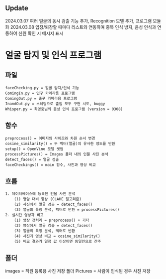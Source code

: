 ## Update
2024.03.07 여러 얼굴의 동시 검출 기능 추가, Recognition 모델 추가, 프로그램 모듈화
2024.03.08 입장/퇴장할 때마다 리스트와 연동하여 중복 인식 방지, 음성 인식과 연동하여 신원 확인 시 메시지 표시

# 얼굴 탐지 및 인식 프로그램

## 파일
    faceChecking.py = 얼굴 탐지/인식 기능
    ComingIn.py = 입구 카메라용 프로그램
    ComingOut.py = 출구 카메라용 프로그램
    InandOut.py = 스레딩으로 출입 모두 구현 시도, buggy
    Whisper.py = 최영중님의 음성 인식 프로그램 (version = 0308)
    

## 함수
    preprocess() = 이미지의 사이즈와 차원 순서 변경
    cosine_similarity() = 두 벡터(얼굴)의 유사한 정도를 반환
    setup() = OpenVino 모델 셋업
    processPictures() = Images 폴더 내의 인물 사진 분석
    detect_faces() = 얼굴 검출
    faceCheckings() = main 함수, 사진과 영상 비교

## 흐름
    1. 데이터베이스에 등록된 인물 사진 분석
    	(1) 명암 대비 향상 (CLAHE 알고리즘)
    	(2) 사진에서 얼굴 검출 = detect_faces()
    	(3) 얼굴의 특징 분석, 벡터로 반환 = processPictures()
    2. 실시간 영상과 비교
    	(1) 영상 전처리 = preprocess() + 기타
    	(2) 영상에서 얼굴 검출 = detect_faces()
    	(3) 얼굴의 특징 분석, 벡터로 반환
    	(4) 사진과 영상 비교 = cosine_similarity()
    	(5) 비교 결과가 일정 값 이상이면 동일인으로 간주
    	
    	
## 폴더
images = 직원 등록용 사진 저장 폴더
Pictures = 사람이 인식된 경우 사진 저장
